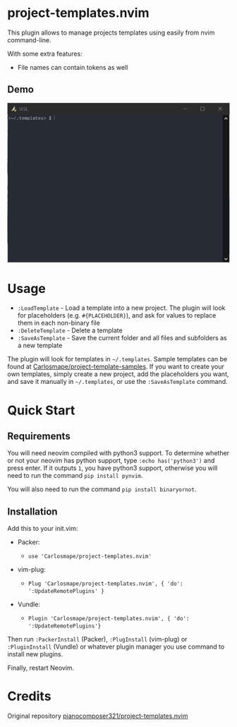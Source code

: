 # project-templates.nvim

This plugin allows to manage projects templates using easily from nvim command-line.

With some extra features:
- File names can contain tokens as well  

## Demo
![](demo.gif)

# Usage  
- `:LoadTemplate` - Load a template into a new project. The plugin will look for placeholders (e.g. `#{PLACEHOLDER}`), and ask for values to replace them in each non-binary file
- `:DeleteTemplate` - Delete a template
- `:SaveAsTemplate` - Save the current folder and all files and subfolders as a new template

The plugin will look for templates in `~/.templates`. Sample templates can be found at [Carlosmape/project-template-samples](https://github.com/Carlosmape/project-template-samples). If you want to create your own templates, simply create a new project, add the placeholders you want, and save it manually in `~/.templates`, or use the `:SaveAsTemplate` command.

# Quick Start
## Requirements
You will need neovim compiled with python3 support. To determine whether or not your neovim has python support, type `:echo has('python3')` and press enter. If it outputs `1`, you have python3 support, otherwise you will need to run the command `pip install pynvim`.

You will also need to run the command `pip install binaryornot`.

## Installation
Add this to your init.vim:

- Packer:
  - `use 'Carlosmape/project-templates.nvim'`

- vim-plug:
  - `Plug 'Carlosmape/project-templates.nvim', { 'do': ':UpdateRemotePlugins' }`
 
- Vundle:
  - `Plugin 'Carlosmape/project-templates.nvim', { 'do':  ':UpdateRemotePlugins'}`

Then run `:PackerInstall` (Packer), `:PlugInstall` (vim-plug) or `:PluginInstall` (Vundle) or whatever plugin manager you use command to install new plugins.

Finally, restart Neovim.

# Credits
Original repository  [pianocomposer321/project-templates.nvim](https://github.com/pianocomposer321/project-templates.nvim) 
